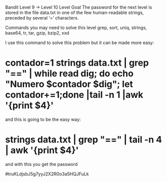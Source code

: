 Bandit Level 9 → Level 10
Level Goal
The password for the next level is stored in the file data.txt
 in one of the few human-readable strings, preceded by several ‘=’
 characters.

Commands you may need to solve this level
grep, sort, uniq, strings, base64, tr, tar, gzip, bzip2, xxd	


I use this command to solve this problem but it can be made more 
easy: 

# contador=1 strings data.txt | grep "==" | while read dig; do echo "Numero $contador $dig"; let contador+=1;done |tail -n 1 |awk '{print $4}'

and this is going to be the easy way:

# strings data.txt | grep "==" | tail -n 4 | awk '{print $4}'


and with this you get the password 

#truKLdjsbJ5g7yyJ2X2R0o3a5HQJFuLk
